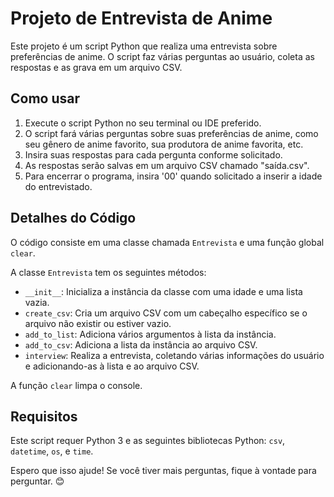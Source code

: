 # Projeto de Entrevista de Anime

Este projeto é um script Python que realiza uma entrevista sobre preferências de anime. O script faz várias perguntas ao usuário, coleta as respostas e as grava em um arquivo CSV.

## Como usar

1. Execute o script Python no seu terminal ou IDE preferido.
2. O script fará várias perguntas sobre suas preferências de anime, como seu gênero de anime favorito, sua produtora de anime favorita, etc.
3. Insira suas respostas para cada pergunta conforme solicitado.
4. As respostas serão salvas em um arquivo CSV chamado "saída.csv".
5. Para encerrar o programa, insira '00' quando solicitado a inserir a idade do entrevistado.

## Detalhes do Código

O código consiste em uma classe chamada `Entrevista` e uma função global `clear`.

A classe `Entrevista` tem os seguintes métodos:

- `__init__`: Inicializa a instância da classe com uma idade e uma lista vazia.
- `create_csv`: Cria um arquivo CSV com um cabeçalho específico se o arquivo não existir ou estiver vazio.
- `add_to_list`: Adiciona vários argumentos à lista da instância.
- `add_to_csv`: Adiciona a lista da instância ao arquivo CSV.
- `interview`: Realiza a entrevista, coletando várias informações do usuário e adicionando-as à lista e ao arquivo CSV.

A função `clear` limpa o console.

## Requisitos

Este script requer Python 3 e as seguintes bibliotecas Python: `csv`, `datetime`, `os`, e `time`.

Espero que isso ajude! Se você tiver mais perguntas, fique à vontade para perguntar. 😊
